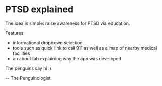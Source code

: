PTSD explained
==============

The idea is simple: raise awareness for PTSD via education. 

Features:
- informational dropdown selection
- tools such as quick link to call 911 as well as a map of nearby medical facilities
- an about tab explaining why the app was developed

The penguins say hi :)

-- The Penguinologist

